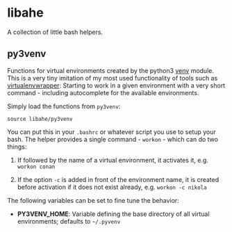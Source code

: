 # libahe
A collection of little bash helpers.

## py3venv
Functions for virtual environments created by the python3
[venv](https://docs.python.org/3/library/venv.html) module.
This is a very tiny imitation of my most used functionality of tools such as
[virtualenvwrapper](https://virtualenvwrapper.readthedocs.io): Starting to work
in a given environment with a very short command - including autocomplete for
the available environments.

Simply load the functions from `py3venv`:

```
source libahe/py3venv
```

You can put this in your `.bashrc` or whatever script you use to setup your bash.
The helper provides a single command - `workon` - which can do two things:

1. If followed by the name of a virtual environment, it activates it, e.g.
`workon conan`

2. If the option `-c` is added in front of the environment name, it is created
before activation if it does not exist already, e.g. `workon -c nikola`

The following variables can be set to fine tune the behavior:

- **PY3VENV_HOME**: Variable defining the base directory of all virtual
environments; defaults to `~/.pyvenv`
